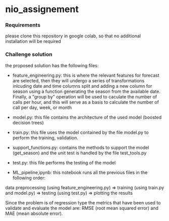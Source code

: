 # nio_assignement

### Requirements 

please clone this repository in google colab, so that no additional installation will be required 


### Challenge solution

the proposed solution has the following files: 

  - feature_engineering.py: this is where the relevant features for forecast are selected, then they will undergo a series of transformations inlcuding date and time columns split and adding a new column for season using a function generating the season from the available date. Finally, a "group by" operation will be used to caculate the number of calls per hour, and this will serve as a basis to calculate the number of call per day, week, or month

  - model.py: this file contains the architecture of the used model (boosted decision trees)

  - train.py: this file uses the model contained by the file model.py to perform the training, validation.
  
  - support_functions.py: contains the methods to support the model (get_season) and the unit test is handled by the file test_tools.py
  
  - test.py: this file performs the testing of the model  

  - ML_pipeline,ipynb: this notebook runs all the previous files in the following order: 

  data preprocessing (using feature_engineering.py) => training (using train.py and model.py) => testing (using test.py) => plotting the results
  
  Since the problem is of regression type the metrics that have been used to validate and evaluate the model are: RMSE (root mean squared error) and MAE (mean absolute error).
